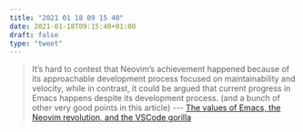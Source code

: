 ```yaml
---
title: "2021 01 18 09 15 40"
date: 2021-01-18T09:15:40+01:00
draft: false
type: "tweet"
---
```

> It’s hard to contest that Neovim’s achievement happened because of its approachable development process focused on maintainability and velocity, while in contrast, it could be argued that current progress in Emacs happens despite its development process. (and a bunch of other very good points in this article) --- [The values of Emacs, the Neovim revolution, and the VSCode gorilla](https://www.murilopereira.com/the-values-of-emacs-the-neovim-revolution-and-the-vscode-gorilla/)


